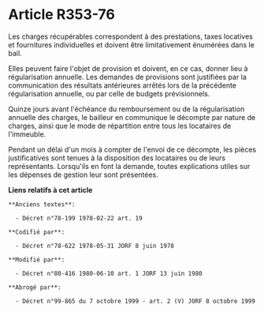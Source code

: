 # Article R353-76

Les charges récupérables correspondent à des prestations, taxes locatives et fournitures individuelles et doivent être
limitativement énumérées dans le bail.

Elles peuvent faire l'objet de provision et doivent, en ce cas, donner lieu à régularisation annuelle. Les demandes de
provisions sont justifiées par la communication des résultats antérieures arrêtés lors de la précédente régularisation
annuelle, ou par celle de budgets prévisionnels.

Quinze jours avant l'échéance du remboursement ou de la régularisation annuelle des charges, le bailleur en communique le
décompte par nature de charges, ainsi que le mode de répartition entre tous les locataires de l'immeuble.

Pendant un délai d'un mois à compter de l'envoi de ce décompte, les pièces justificatives sont tenues à la disposition des
locataires ou de leurs représentants. Lorsqu'ils en font la demande, toutes explications utiles sur les dépenses de gestion
leur sont présentées.

**Liens relatifs à cet article**

	**Anciens textes**:

	  - Décret n°78-199 1978-02-22 art. 19

	**Codifié par**:

	  - Décret n°78-622 1978-05-31 JORF 8 juin 1978

	**Modifié par**:

	  - Décret n°80-416 1980-06-10 art. 1 JORF 13 juin 1980

	**Abrogé par**:

	  - Décret n°99-865 du 7 octobre 1999 - art. 2 (V) JORF 8 octobre 1999
